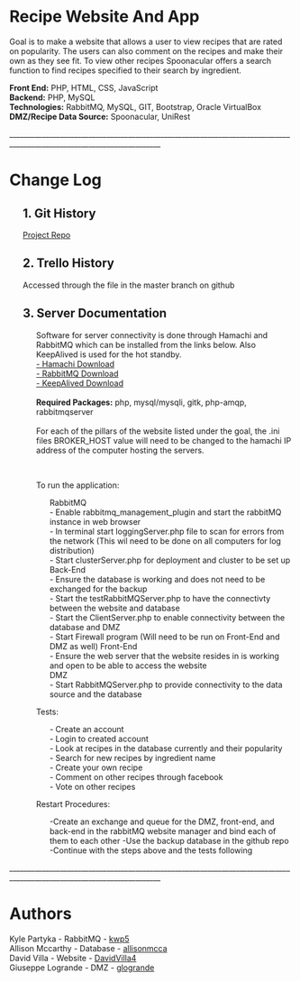 <h1><b> Recipe Website And App </b></h1>
<p> 
  Goal is to make a website that allows a user to view recipes that are rated on popularity. 
  The users can also comment on the recipes and make their own as they see fit. 
  To view other recipes Spoonacular offers a search function to find recipes specified to their search by ingredient.

  <b>Front End:</b> PHP, HTML, CSS, JavaScript</br>
  <b>Backend:</b> PHP, MySQL</br>
  <b>Technologies:</b> RabbitMQ, MySQL, GIT, Bootstrap, Oracle VirtualBox</br>
  <b>DMZ/Recipe Data Source:</b> Spoonacular, UniRest</br>
</p>
________________________________________________________________________________________________________________________
<h1><b> Change Log </b></h1>
<ol>
  <h2> 1. Git History </h2>
  <p><a href="https://github.com/DavidVilla4/IT490-Team-Eagle-Strike-Force.git">Project Repo</a></p>

  <h2> 2. Trello History </h2>
  <p>Accessed through the file in the master branch on github</p>

  <h2> 3. Server Documentation </h2>
   <ul>
    <p>
      Software for server connectivity is done through Hamachi and RabbitMQ which can be installed from the links below. Also KeepAlived is used for the hot standby.</br>
      <a href="https://hamachi.en.softonic.com/"> - Hamachi Download</a></br><a href="https://www.rabbitmq.com/download.html"> - RabbitMQ Download</a></br><a href="https://www.redhat.com/sysadmin/keepalived-basics"> - KeepAlived Download</a>
      </br></br>
      <b>Required Packages:</b> php, mysql/mysqli, gitk, php-amqp, rabbitmqserver</br>
      </br>
      For each of the pillars of the website listed under the goal, the .ini files BROKER_HOST value will need to be changed to the hamachi IP address
      of the computer hosting the servers.
    </p>
    </br>
    <p>
      To run the application:</br>
      <ul>
        <p>
          RabbitMQ</br>
          - Enable rabbitmq_management_plugin and start the rabbitMQ instance in web browser</br>
          - In terminal start loggingServer.php file to scan for errors from the network (This wil need to be done on all computers for log distribution)</br>
          - Start clusterServer.php for deployment and cluster to be set up</br>
          Back-End</br>
          - Ensure the database is working and does not need to be exchanged for the backup</br>
          - Start the testRabbitMQServer.php to have the connectivty between the website and database</br>
          - Start the ClientServer.php to enable connectivity between the database and DMZ</br>
          - Start Firewall program (Will need to be run on Front-End and DMZ as well)
          Front-End</br>
          - Ensure the web server that the website resides in is working and open to be able to access the website</br>
          DMZ</br>
          - Start RabbitMQServer.php to provide connectivity to the data source and the database</br>
        </p>
      </ul>
     Tests:</br>
      <ul>
        <p>
          - Create an account</br>
          - Login to created account</br>
          - Look at recipes in the database currently and their popularity</br>
          - Search for new recipes by ingredient name</br>
          - Create your own recipe</br>
          - Comment on other recipes through facebook</br>
          - Vote on other recipes</br>
        </p>
       </ul>
      Restart Procedures:</br>
       <ul>
        <p>
          -Create an exchange and queue for the DMZ, front-end, and back-end in the rabbitMQ website manager and bind each of them to each other
          -Use the backup database in the github repo
          -Continue with the steps above and the tests following
        </p>
       </ul>
    </p>
   </ul>
</ol>
________________________________________________________________________________________________________________________
<h1>Authors</h1>
<p>
 Kyle Partyka - RabbitMQ - <a href="https://github.com/kwp5">kwp5</a></br>
 Allison Mccarthy - Database - <a href="https://github.com/allisonmcca">allisonmcca</a></br>
 David Villa - Website - <a href="https://github.com/DavidVilla4">DavidVilla4</a></br>
 Giuseppe Logrande - DMZ - <a href="https://github.com/glogrande">glogrande</a>
</p>
